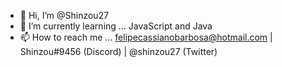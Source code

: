 - 👋 Hi, I’m @Shinzou27
- 🌱 I’m currently learning ... JavaScript and Java
- 📫 How to reach me ... felipecassianobarbosa@hotmail.com | Shinzou#9456 (Discord) | @shinzou27 (Twitter)

<!---
Shinzou27/Shinzou27 is a ✨ special ✨ repository because its `README.md` (this file) appears on your GitHub profile.
You can click the Preview link to take a look at your changes.
--->
